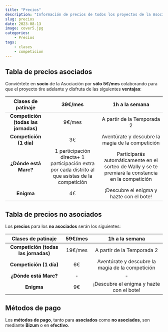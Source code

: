```yaml
---
title: "Precios"
description: "Información de precios de todos los proyectos de la Asociación"
slug: precios
date: 2023-08-13
image: cover5.jpg
categories:
    - Precios
tags:
    - clases
    - competicion
---
```

## **Tabla de precios asociados**
Conviértete en **socio** de la Asociación por **sólo** **5€/mes** colaborando para que el proyecto tire adelante y disfruta de las siguientes **ventajas**:

|**Clases de patinaje**|39€/mes|1h a la semana|
| :-: | :-: | :-: |
|**Competición (todas las jornadas)**|9€/mes|A partir de la Temporada 2|
|**Competición (1 día)**|3€|Aventúrate y descubre la magia de la competición|
|**¿Dónde está Marc?**|1 participación directa+ 1 participación extra por cada distrito al que asistas de la competición|Participarás automáticamente en el sorteo de Wally y se te premiará la constancia en la competición|
|**Enigma**|4€|¡Descubre el enigma y hazte con el bote!|

## **Tabla de precios no asociados**
Los **precios** para los **no asociados** serán los siguientes:

|**Clases de patinaje**|59€/mes|1h a la semana|
| :-: | :-: | :-: |
|**Competición (todas las jornadas)**|19€/mes|A partir de la Temporada 2|
|**Competición (1 día)**|6€|Aventúrate y descubre la magia de la competición|
|**¿Dónde está Marc?**|-|-|
|**Enigma**|9€|¡Descubre el enigma y hazte con el bote!|

## **Métodos de pago**
Los **métodos de pago**, tanto para **asociados** como **no asociados**, son mediante **Bizum** o en **efectivo**.